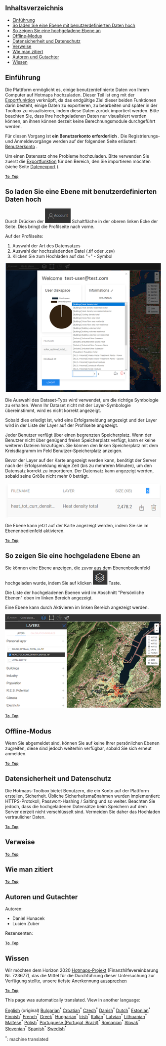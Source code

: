 <h2> Inhaltsverzeichnis </h2><ul><li> <a href="#Introduction">Einführung</a> </li><li> <a href="#How-to-upload-a-layer-with-custom-data">So laden Sie eine Ebene mit benutzerdefinierten Daten hoch</a> </li><li> <a href="#How-to-display-an-uploaded-layer">So zeigen Sie eine hochgeladene Ebene an</a> </li><li> <a href="#Offline-mode">Offline-Modus</a> </li><li> <a href="#Data-security-and-privacy">Datensicherheit und Datenschutz</a> </li><li> <a href="#References">Verweise</a> </li><li> <a href="#How-to-cite">Wie man zitiert</a> </li><li> <a href="#Authors-and-reviewers">Autoren und Gutachter</a> </li><li> <a href="#Acknowledgement">Wissen</a> </li></ul><h2> Einführung </h2><p> Die Plattform ermöglicht es, einige benutzerdefinierte Daten von Ihrem Computer auf Hotmaps hochzuladen. Dieser Teil ist eng mit der <a href="Data-export-functionalities">Exportfunktion</a> verknüpft, da das endgültige Ziel dieser beiden Funktionen darin besteht, einige Daten zu exportieren, zu bearbeiten und später in der Toolbox zu visualisieren, indem diese Daten zurück importiert werden. Bitte beachten Sie, dass Ihre hochgeladenen Daten nur visualisiert werden können, an ihnen können derzeit keine Berechnungsmodule durchgeführt werden. </p><p> Für diesen Vorgang ist <strong>ein Benutzerkonto erforderlich</strong> . Die Registrierungs- und Anmeldevorgänge werden auf der folgenden Seite erläutert: <a href="Introduction-to-user-interface#Connect">Benutzerkonto</a> . </p><p> Um einen Datensatz ohne Probleme hochzuladen. Bitte verwenden Sie zuerst die <a href="Data-export-functionalities">Exportfunktion</a> für den Bereich, den Sie importieren möchten (siehe Seite <a href="Data-export-functionalities">Datenexport</a> ). </p><p><ins> <code><strong><a href="#table-of-contents">To Top</a></strong></code> </ins> </p><h2> So laden Sie eine Ebene mit benutzerdefinierten Daten hoch </h2><p> Durch Drücken der <img alt="Schaltfläche &quot;Konto&quot;" src="images/account-btn.png"/> Schaltfläche in der oberen linken Ecke der Seite. Dies bringt die Profilseite nach vorne. </p><p> Auf der Profilseite: </p><ol><li> Auswahl der Art des Datensatzes </li><li> Auswahl der hochzuladenden Datei (.tif oder .csv) </li><li> Klicken Sie zum Hochladen auf das &quot;+&quot; - Symbol </li></ol><p><img alt="Profilseite hochladen" src="images/profile-upload.png"/></p><p> Die Auswahl des Dataset-Typs wird verwendet, um die richtige Symbologie zu erhalten. Wenn Ihr Dataset nicht mit der Layer-Symbologie übereinstimmt, wird es nicht korrekt angezeigt. </p><p> Sobald dies erledigt ist, wird eine Erfolgsmeldung angezeigt und der Layer wird in der Liste der Layer auf der Profilseite angezeigt. </p><p> Jeder Benutzer verfügt über einen begrenzten Speicherplatz. Wenn der Benutzer nicht über genügend freien Speicherplatz verfügt, kann er keine weiteren Dateien hinzufügen. Sie können den linken Speicherplatz mit dem Kreisdiagramm im Feld Benutzer-Speicherplatz anzeigen. </p><p> Bevor der Layer auf der Karte angezeigt werden kann, benötigt der Server nach der Erfolgsmeldung einige Zeit (bis zu mehreren Minuten), um den Datensatz korrekt zu importieren. Der Datensatz kann angezeigt werden, sobald seine Größe nicht mehr 0 beträgt. </p><p><img alt="upload_complete" src="images/upload_complete.png"/></p><p> Die Ebene kann jetzt auf der Karte angezeigt werden, indem Sie sie im Ebenenbedienfeld aktivieren. </p><p><ins> <code><strong><a href="#table-of-contents">To Top</a></strong></code> </ins> </p><h2> So zeigen Sie eine hochgeladene Ebene an </h2><p> Sie können eine Ebene anzeigen, die zuvor aus dem Ebenenbedienfeld hochgeladen wurde, indem Sie auf klicken <img alt="schichten schaltfläche" src="images/layers-btn.png"/> Taste. </p><p> Die Liste der hochgeladenen Ebenen wird im Abschnitt &quot;Persönliche Ebenen&quot; oben im linken Bereich angezeigt. </p><p> Eine Ebene kann durch Aktivieren im linken Bereich angezeigt werden. </p><p><img alt="Anzeigeebene hochladen" src="images/upload-layers.png"/></p><p><ins> <code><strong><a href="#table-of-contents">To Top</a></strong></code> </ins> </p><h2> Offline-Modus </h2><p> Wenn Sie abgemeldet sind, können Sie auf keine Ihrer persönlichen Ebenen zugreifen, diese sind jedoch weiterhin verfügbar, sobald Sie sich erneut anmelden. </p><p><ins> <code><strong><a href="#table-of-contents">To Top</a></strong></code> </ins> </p><h2> Datensicherheit und Datenschutz </h2><p> Die Hotmaps-Toolbox bietet Benutzern, die ein Konto auf der Plattform erstellen, Sicherheit. Übliche Sicherheitsmaßnahmen wurden implementiert: HTTPS-Protokoll, Passwort-Hashing / Salting und so weiter. Beachten Sie jedoch, dass die hochgeladenen Datensätze beim Speichern auf dem Server derzeit nicht verschlüsselt sind. Vermeiden Sie daher das Hochladen vertraulicher Daten. </p><p><ins> <code><strong><a href="#table-of-contents">To Top</a></strong></code> </ins> </p><h2> Verweise </h2><p><ins> <code><strong><a href="#table-of-contents">To Top</a></strong></code> </ins> </p><h2> Wie man zitiert </h2><p><ins> <code><strong><a href="#table-of-contents">To Top</a></strong></code> </ins> </p><h2> Autoren und Gutachter </h2><p> Autoren: </p><ul><li> Daniel Hunacek </li><li> Lucien Zuber </li></ul><p> Rezensenten: </p><p><ins> <code><strong><a href="#table-of-contents">To Top</a></strong></code> </ins> </p><h2> Wissen </h2><p> Wir möchten dem Horizon 2020 <a href="https://www.hotmaps-project.eu">Hotmaps-Projekt</a> (Finanzhilfevereinbarung Nr. 723677), das die Mittel für die Durchführung dieser Untersuchung zur Verfügung stellte, unsere tiefste Anerkennung <a href="https://www.hotmaps-project.eu">aussprechen</a> </p><p><ins> <code><strong><a href="#table-of-contents">To Top</a></strong></code> </ins> </p>

This page was automatically translated. View in another language:

[English](en-Data-upload-functionalities) (original) [Bulgarian](bg-Data-upload-functionalities)<sup>\*</sup> [Croatian](hr-Data-upload-functionalities)<sup>\*</sup> [Czech](cs-Data-upload-functionalities)<sup>\*</sup> [Danish](da-Data-upload-functionalities)<sup>\*</sup> [Dutch](nl-Data-upload-functionalities)<sup>\*</sup> [Estonian](et-Data-upload-functionalities)<sup>\*</sup> [Finnish](fi-Data-upload-functionalities)<sup>\*</sup> [French](fr-Data-upload-functionalities)<sup>\*</sup>  [Greek](el-Data-upload-functionalities)<sup>\*</sup> [Hungarian](hu-Data-upload-functionalities)<sup>\*</sup> [Irish](ga-Data-upload-functionalities)<sup>\*</sup> [Italian](it-Data-upload-functionalities)<sup>\*</sup> [Latvian](lv-Data-upload-functionalities)<sup>\*</sup> [Lithuanian](lt-Data-upload-functionalities)<sup>\*</sup> [Maltese](mt-Data-upload-functionalities)<sup>\*</sup> [Polish](pl-Data-upload-functionalities)<sup>\*</sup> [Portuguese (Portugal, Brazil)](pt-Data-upload-functionalities)<sup>\*</sup> [Romanian](ro-Data-upload-functionalities)<sup>\*</sup> [Slovak](sk-Data-upload-functionalities)<sup>\*</sup> [Slovenian](sl-Data-upload-functionalities)<sup>\*</sup> [Spanish](es-Data-upload-functionalities)<sup>\*</sup> [Swedish](sv-Data-upload-functionalities)<sup>\*</sup> 

<sup>\*</sup>: machine translated
